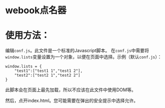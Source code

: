 ﻿webook点名器
======

使用方法：
======
编辑`conf.js`。此文件是一个标准的Javascript脚本。
在`conf.js`中需要将`window.lists`变量设置为一个对象，以便在页面中选择。示例（默认`conf.js`）：
```
window.lists = {
	"test1":["test1 1","test1 2"],
	"test2":["test2 1","test2 2"]
}
```

此脚本会在页面上最先加载，所以不应该在此文件中使用DOM等。

然后，点开index.html。您可能需要在弹出的安全提示中选择允许。
